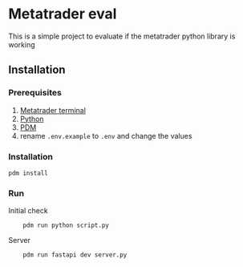 # Metatrader eval
This is a simple project to evaluate if the metatrader python library is  working


## Installation
### Prerequisites
1. [Metatrader terminal](https://www.metatrader5.com/en/download)
2. [Python](https://www.python.org/ftp/python/3.13.1/python-3.13.1-amd64.exe)
3. [PDM](https://pdm-project.org/en/latest/#__tabbed_1_2)
4. rename `.env.example` to `.env` and change the values

### Installation
```
pdm install
```

### Run
Initial check
```
    pdm run python script.py
```

Server
```
    pdm run fastapi dev server.py
```
